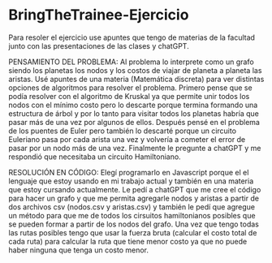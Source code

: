# BringTheTrainee-Ejercicio
Para resoler el ejercicio use apuntes que tengo de materias de la facultad junto con las presentaciones de las clases y chatGPT.

PENSAMIENTO DEL PROBLEMA:
Al problema lo interprete como un grafo siendo los planetas los nodos y los costos de viajar de planeta a planeta las aristas.
Usé apuntes de una materia (Matemática discreta) para ver distintas opciones de algoritmos para resolver el problema.
Primero pense que se podía resolver con el algoritmo de Kruskal ya que permite unir todos los nodos con el mínimo costo pero lo descarte porque termina formando una estructura de árbol y por lo tanto para visitar todos los planetas habría que pasar más de una vez por algunos de ellos.
Después pensé en el problema de los puentes de Euler pero también lo descarté porque un circuito Euleriano pasa por cada arista una vez y volvería a cometer el error de pasar por un nodo más de una vez.
Finalmente le pregunte a chatGPT y me respondió que necesitaba un circuito Hamiltoniano.

RESOLUCIÓN EN CÓDIGO:
Elegí programarlo en Javascript porque el el lenguaje que estoy usando en mi trabajo actual y también en una materia que estoy cursando actualmente.
Le pedí a chatGPT que me cree el código para hacer un grafo y que me permita agregarle nodos y aristas a partir de dos archivos csv (nodos.csv y aristas.csv) y también le pedí que agregue un método para que me de todos los cirsuitos hamiltonianos posibles que se pueden formar a partir de los nodos del grafo.
Una vez que tengo todas las rutas posibles tengo que usar la fuerza bruta (calcular el costo total de cada ruta) para calcular la ruta que tiene menor costo ya que no puede haber ninguna que tenga un costo menor.
